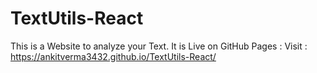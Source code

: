 # TextUtils-React
This is a Website to analyze your Text.
It is Live on GitHub Pages :
Visit : https://ankitverma3432.github.io/TextUtils-React/
